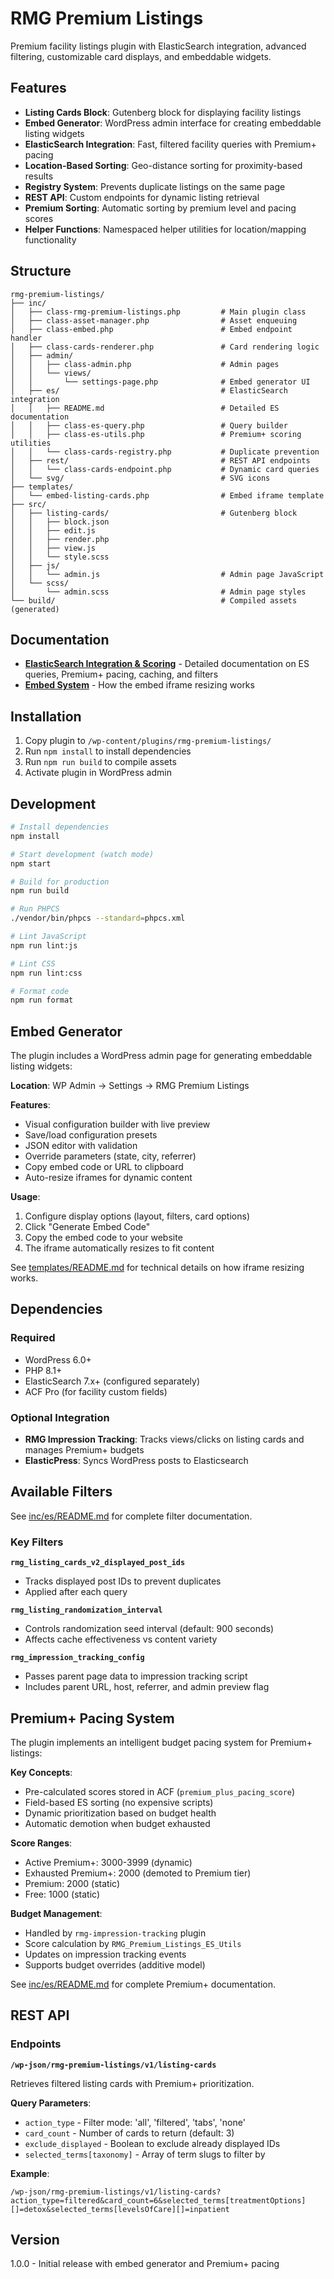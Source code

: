 # RMG Premium Listings

Premium facility listings plugin with ElasticSearch integration, advanced filtering, customizable card displays, and embeddable widgets.

## Features

- **Listing Cards Block**: Gutenberg block for displaying facility listings
- **Embed Generator**: WordPress admin interface for creating embeddable listing widgets
- **ElasticSearch Integration**: Fast, filtered facility queries with Premium+ pacing
- **Location-Based Sorting**: Geo-distance sorting for proximity-based results
- **Registry System**: Prevents duplicate listings on the same page
- **REST API**: Custom endpoints for dynamic listing retrieval
- **Premium Sorting**: Automatic sorting by premium level and pacing scores
- **Helper Functions**: Namespaced helper utilities for location/mapping functionality

## Structure

```
rmg-premium-listings/
├── inc/
│   ├── class-rmg-premium-listings.php         # Main plugin class
│   ├── class-asset-manager.php                # Asset enqueuing
│   ├── class-embed.php                        # Embed endpoint handler
│   ├── class-cards-renderer.php               # Card rendering logic
│   ├── admin/
│   │   ├── class-admin.php                    # Admin pages
│   │   └── views/
│   │       └── settings-page.php              # Embed generator UI
│   ├── es/                                    # ElasticSearch integration
│   │   ├── README.md                          # Detailed ES documentation
│   │   ├── class-es-query.php                 # Query builder
│   │   ├── class-es-utils.php                 # Premium+ scoring utilities
│   │   └── class-cards-registry.php           # Duplicate prevention
│   ├── rest/                                  # REST API endpoints
│   │   └── class-cards-endpoint.php           # Dynamic card queries
│   └── svg/                                   # SVG icons
├── templates/
│   └── embed-listing-cards.php                # Embed iframe template
├── src/
│   ├── listing-cards/                         # Gutenberg block
│   │   ├── block.json
│   │   ├── edit.js
│   │   ├── render.php
│   │   ├── view.js
│   │   └── style.scss
│   ├── js/
│   │   └── admin.js                           # Admin page JavaScript
│   └── scss/
│       └── admin.scss                         # Admin page styles
└── build/                                     # Compiled assets (generated)
```

## Documentation

- **[ElasticSearch Integration & Scoring](inc/es/README.md)** - Detailed documentation on ES queries, Premium+ pacing, caching, and filters
- **[Embed System](templates/README.md)** - How the embed iframe resizing works

## Installation

1. Copy plugin to `/wp-content/plugins/rmg-premium-listings/`
2. Run `npm install` to install dependencies
3. Run `npm run build` to compile assets
4. Activate plugin in WordPress admin

## Development

```bash
# Install dependencies
npm install

# Start development (watch mode)
npm start

# Build for production
npm run build

# Run PHPCS
./vendor/bin/phpcs --standard=phpcs.xml

# Lint JavaScript
npm run lint:js

# Lint CSS
npm run lint:css

# Format code
npm run format
```

## Embed Generator

The plugin includes a WordPress admin page for generating embeddable listing widgets:

**Location**: WP Admin → Settings → RMG Premium Listings

**Features**:
- Visual configuration builder with live preview
- Save/load configuration presets
- JSON editor with validation
- Override parameters (state, city, referrer)
- Copy embed code or URL to clipboard
- Auto-resize iframes for dynamic content

**Usage**:
1. Configure display options (layout, filters, card options)
2. Click "Generate Embed Code"
3. Copy the embed code to your website
4. The iframe automatically resizes to fit content

See [templates/README.md](templates/README.md) for technical details on how iframe resizing works.

## Dependencies

### Required
- WordPress 6.0+
- PHP 8.1+
- ElasticSearch 7.x+ (configured separately)
- ACF Pro (for facility custom fields)

### Optional Integration
- **RMG Impression Tracking**: Tracks views/clicks on listing cards and manages Premium+ budgets
- **ElasticPress**: Syncs WordPress posts to Elasticsearch

## Available Filters

See [inc/es/README.md](inc/es/README.md) for complete filter documentation.

### Key Filters

**`rmg_listing_cards_v2_displayed_post_ids`**
- Tracks displayed post IDs to prevent duplicates
- Applied after each query

**`rmg_listing_randomization_interval`**
- Controls randomization seed interval (default: 900 seconds)
- Affects cache effectiveness vs content variety

**`rmg_impression_tracking_config`**
- Passes parent page data to impression tracking script
- Includes parent URL, host, referrer, and admin preview flag

## Premium+ Pacing System

The plugin implements an intelligent budget pacing system for Premium+ listings:

**Key Concepts**:
- Pre-calculated scores stored in ACF (`premium_plus_pacing_score`)
- Field-based ES sorting (no expensive scripts)
- Dynamic prioritization based on budget health
- Automatic demotion when budget exhausted

**Score Ranges**:
- Active Premium+: 3000-3999 (dynamic)
- Exhausted Premium+: 2000 (demoted to Premium tier)
- Premium: 2000 (static)
- Free: 1000 (static)

**Budget Management**:
- Handled by `rmg-impression-tracking` plugin
- Score calculation by `RMG_Premium_Listings_ES_Utils`
- Updates on impression tracking events
- Supports budget overrides (additive model)

See [inc/es/README.md](inc/es/README.md) for complete Premium+ documentation.

## REST API

### Endpoints

**`/wp-json/rmg-premium-listings/v1/listing-cards`**

Retrieves filtered listing cards with Premium+ prioritization.

**Query Parameters**:
- `action_type` - Filter mode: 'all', 'filtered', 'tabs', 'none'
- `card_count` - Number of cards to return (default: 3)
- `exclude_displayed` - Boolean to exclude already displayed IDs
- `selected_terms[taxonomy]` - Array of term slugs to filter by

**Example**:
```
/wp-json/rmg-premium-listings/v1/listing-cards?action_type=filtered&card_count=6&selected_terms[treatmentOptions][]=detox&selected_terms[levelsOfCare][]=inpatient
```

## Version

1.0.0 - Initial release with embed generator and Premium+ pacing
